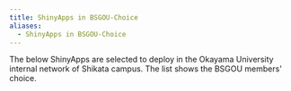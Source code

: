 ```yaml
---
title: ShinyApps in BSGOU-Choice
aliases:
  - ShinyApps in BSGOU-Choice
---
```

The below ShinyApps are selected to deploy in the Okayama University internal network of Shikata campus. The list shows the BSGOU members' choice.
